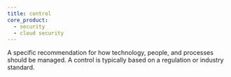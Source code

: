 ```yaml
---
title: control
core_product:
  - security
  - cloud security
---
```


A specific recommendation for how technology, people, and processes should be managed. A control is typically based on a regulation or industry standard.